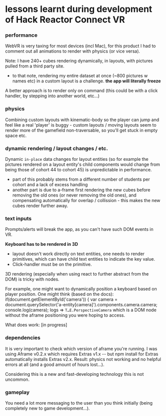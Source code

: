 # lessons learnt during development of Hack Reactor Connect VR

### performance

WebVR is very taxing for most devices (incl Mac), for this product I had to comment out all animations to render with physics (or vice versa).

Note: I have 240+ cubes rendering dynamically, in layouts, with pictures pulled from a third party site.

- to that note, rendering my entire dataset at once (~800 pictures w names etc) in a custom layout is a challenge. **the app will literally freeze**

A better approach is to render only on command (this could be with a click handler, by stepping into another world, etc...)

### physics

Combining custom layouts with kinematic-body so the player can jump and feel like a real 'player' is buggy - custom layouts / moving layouts seem to render more of the gamefield non-traversable, so you'll get stuck in empty space etc.

### dynamic rendering / layout changes / etc.

Dynamic `in-place` data changes for layout entities (so for example the pictures rendered on a layout entity's child components would change from being those of cohort 44 to cohort 45) is unpredictable in performance.
- part of this probably stems from a different number of students per cohort and a lack of excess handling
- another part is due to a-frame first rendering the new cubes before removing the old ones (or never removing the old ones), and compensating automatically for overlap / collission - this makes the new cubes render further away.

### text inputs

Prompts/alerts will break the app, as you can't have such DOM events in VR.

**Keyboard has to be rendered in 3D**
- layout doesn't work directly on text entities, one needs to render primitives, which can have child text entities to indicate the key value.
- Click-handler must be on the primitive.

3D rendering (especially when using react to further abstract from the DOM) is tricky with nodes.

For example, one might want to dynamically position a keyboard based on player position.
One might think (based on the docs):
if(document.getElementById('camera')) {
  var camera = document.querySelector('a-entity[camera]').components.camera.camera;
  console.log(camera);
logs => `T…E.PerspectiveCamera` which is a DOM node without the aframe positioning you were hoping to access.

What does work: [in progress]

### dependencies

It is very important to check which version of aframe you're running. I was using Aframe v0.2.x which requires Extras v1.x -- but npm install for Extras automatically installs Extras v2.x. Result: physics not working and no helpful errors at all (and a good amount of hours lost...).

Considering this is a new and fast-developing technology this is not uncommon.

### gameplay

You need a lot more messaging to the user than you think initially (being completely new to game development...).

